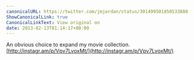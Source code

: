 ```yaml
---
canonicalURL: https://twitter.com/jmjordan/status/301499501850533888
ShowCanonicalLink: true
CanonicalLinkText: View original on
date: 2013-02-13T01:14:17+00:00
---
```

An obvious choice to expand my movie collection. [http://instagr.am/p/Vpv7LvoxMt/](http://instagr.am/p/Vpv7LvoxMt/)